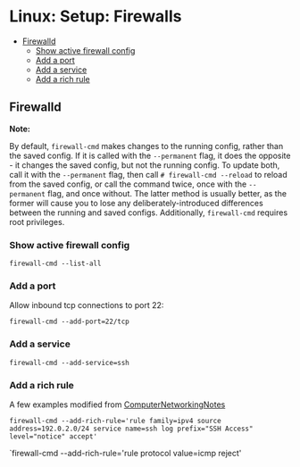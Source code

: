 <!--
SPDX-FileCopyrightText: 2022 - 2024 Eli Array Minkoff

SPDX-License-Identifier: CC-BY-SA-4.0
-->

# Linux: Setup: Firewalls

<!-- vim-markdown-toc GitLab -->

* [Firewalld](#firewalld)
  * [Show active firewall config](#show-active-firewall-config)
  * [Add a port](#add-a-port)
  * [Add a service](#add-a-service)
  * [Add a rich rule](#add-a-rich-rule)

<!-- vim-markdown-toc -->

## Firewalld

**Note:**

By default, `firewall-cmd` makes changes to the running config, rather than the saved config.
If it is called with the `--permanent` flag, it does the opposite - it changes the saved
config, but not the running config. To update both, call it with the `--permanent` flag, then
call `# firewall-cmd --reload` to reload from the saved config, or call the command twice,
once with the `--permanent` flag, and once without. The latter method is usually better, as
the former will cause you to lose any deliberately-introduced differences between the running
and saved configs.
Additionally, `firewall-cmd` requires root privileges.

### Show active firewall config

`firewall-cmd --list-all`

### Add a port

Allow inbound tcp connections to port 22:

`firewall-cmd --add-port=22/tcp`

### Add a service

`firewall-cmd --add-service=ssh`

### Add a rich rule

A few examples modified from [ComputerNetworkingNotes](https://www.computernetworkingnotes.com/linux-tutorials/firewalld-rich-rules-explained-with-examples.html)

`firewall-cmd --add-rich-rule='rule family=ipv4 source address=192.0.2.0/24 service name=ssh log prefix="SSH Access" level="notice" accept'`

`firewall-cmd --add-rich-rule='rule protocol value=icmp reject'

